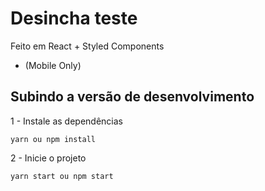 # Desincha teste

Feito em React + Styled Components

- (Mobile Only)

## Subindo a versão de desenvolvimento

1 - Instale as dependências

```
yarn ou npm install
```

2 - Inicie o projeto

```
yarn start ou npm start
```
